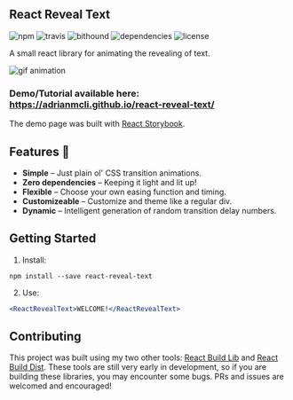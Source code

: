 React Reveal Text
---------------
![npm](https://img.shields.io/npm/v/react-reveal-text.svg)
![travis](https://img.shields.io/travis/adrianmcli/react-reveal-text.svg)
![bithound](https://img.shields.io/bithound/code/github/adrianmcli/react-reveal-text.svg)
![dependencies](https://img.shields.io/david/adrianmcli/react-reveal-text.svg)
![license](https://img.shields.io/npm/l/react-reveal-text.svg)

A small react library for animating the revealing of text.

![gif animation](https://cloud.githubusercontent.com/assets/943555/21519497/988cbd5c-ccbb-11e6-9fa0-1911f133de61.gif)

### Demo/Tutorial available here: <a href="#">https://adrianmcli.github.io/react-reveal-text/</a>

The demo page was built with [React Storybook](https://github.com/storybooks/react-storybook).

Features 🎉
---------------

* **Simple** – Just plain ol' CSS transition animations.
* **Zero dependencies** – Keeping it light and lit up!
* **Flexible** – Choose your own easing function and timing.
* **Customizeable** – Customize and theme like a regular div.
* **Dynamic** – Intelligent generation of random transition delay numbers.

Getting Started
---------------

1. Install:

  ```
  npm install --save react-reveal-text
  ```

2. Use:

  ```jsx
  <ReactRevealText>WELCOME!</ReactRevealText>
  ```

Contributing
---------------

This project was built using my two other tools: [React Build Lib](https://github.com/adrianmcli/react-build-lib) and [React Build Dist](https://github.com/adrianmcli/react-build-dist). These tools are still very early in development, so if you are building these libraries, you may encounter some bugs. PRs and issues are welcomed and encouraged!
